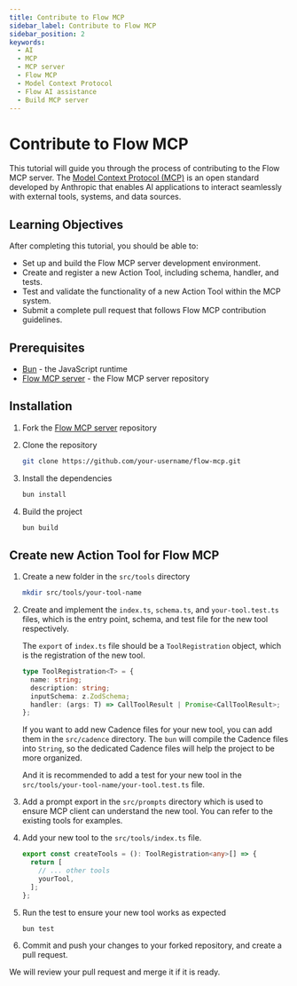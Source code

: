 ```yaml
---
title: Contribute to Flow MCP
sidebar_label: Contribute to Flow MCP
sidebar_position: 2
keywords:
  - AI
  - MCP
  - MCP server
  - Flow MCP
  - Model Context Protocol
  - Flow AI assistance
  - Build MCP server
---
```


# Contribute to Flow MCP

This tutorial will guide you through the process of contributing to the Flow MCP server. The [Model Context Protocol (MCP)] is an open standard developed by Anthropic that enables AI applications to interact seamlessly with external tools, systems, and data sources.  

## Learning Objectives

After completing this tutorial, you should be able to:

- Set up and build the Flow MCP server development environment.
- Create and register a new Action Tool, including schema, handler, and tests.
- Test and validate the functionality of a new Action Tool within the MCP system.
- Submit a complete pull request that follows Flow MCP contribution guidelines.

## Prerequisites

- [Bun] - the JavaScript runtime
- [Flow MCP server] - the Flow MCP server repository

## Installation

1. Fork the [Flow MCP server] repository

2. Clone the repository

    ```bash
    git clone https://github.com/your-username/flow-mcp.git
    ```

3. Install the dependencies

    ```bash
    bun install
    ```

4. Build the project

    ```bash
    bun build
    ```

## Create new Action Tool for Flow MCP

1. Create a new folder in the `src/tools` directory

    ```bash
    mkdir src/tools/your-tool-name
    ```

2. Create and implement the `index.ts`, `schema.ts`, and `your-tool.test.ts` files, which is the entry point, schema, and test file for the new tool respectively.

    The `export` of `index.ts` file should be a `ToolRegistration` object, which is the registration of the new tool.

    ```ts
    type ToolRegistration<T> = {
      name: string;
      description: string;
      inputSchema: z.ZodSchema;
      handler: (args: T) => CallToolResult | Promise<CallToolResult>;
    };
    ```

    If you want to add new Cadence files for your new tool, you can add them in the `src/cadence` directory. The `bun` will compile the Cadence files into `String`, so the dedicated Cadence files will help the project to be more organized.

    And it is recommended to add a test for your new tool in the `src/tools/your-tool-name/your-tool.test.ts` file.

3. Add a prompt export in the `src/prompts` directory which is used to ensure MCP client can understand the new tool. You can refer to the existing tools for examples.

4. Add your new tool to the `src/tools/index.ts` file.

    ```ts
    export const createTools = (): ToolRegistration<any>[] => {
      return [
        // ... other tools
        yourTool,
      ];
    };
    ```

5. Run the test to ensure your new tool works as expected

    ```bash
    bun test
    ```

6. Commit and push your changes to your forked repository, and create a pull request.

We will review your pull request and merge it if it is ready.

[Flow MCP server]: https://github.com/outblock/flow-mcp
[Bun]: https://bun.sh/
[Model Context Protocol (MCP)]: https://modelcontextprotocol.io/introduction
